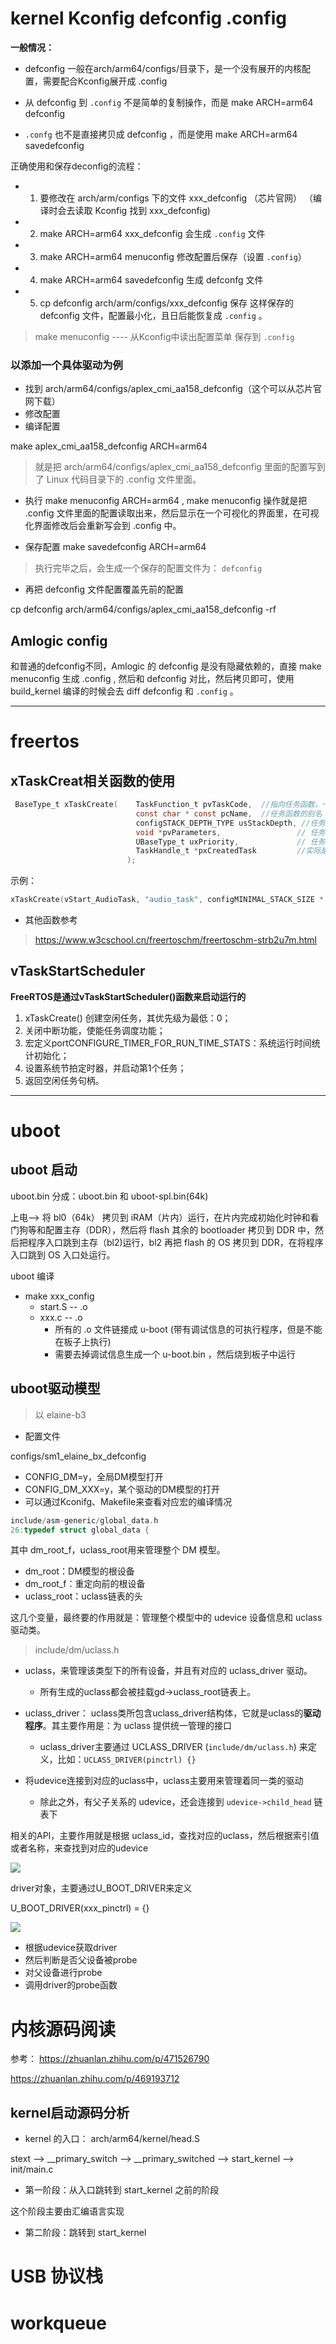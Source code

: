 # kernel Kconfig defconfig .config

**一般情况：**

- defconfig 一般在arch/arm64/configs/目录下，是一个没有展开的内核配置，需要配合Kconfig展开成 .config

- 从 defconfig 到 `.config` 不是简单的复制操作，而是 make ARCH=arm64 defconfig

- `.confg` 也不是直接拷贝成 defconfig ，而是使用 make ARCH=arm64 savedefconfig

正确使用和保存deconfig的流程：
- 1. 要修改在 arch/arm/configs 下的文件 xxx_defconfig （芯片官网） （编译时会去读取 Kconfig 找到 xxx_defconfig)
- 2. make ARCH=arm64 xxx_defconfig 会生成 `.config` 文件
- 3. make ARCH=arm64 menuconfig 修改配置后保存（设置 `.config`）
- 4. make ARCH=arm64 savedefconfig 生成 defconfg 文件
- 5. cp defconfig arch/arm/configs/xxx_defconfig 保存
这样保存的 defconfig 文件，配置最小化，且日后能恢复成 `.config` 。

> make menuconfig ---- 从Kconfig中读出配置菜单 保存到 `.config`

### 以添加一个具体驱动为例

- 找到 arch/arm64/configs/aplex_cmi_aa158_defconfig（这个可以从芯片官网下载）
- 修改配置
- 编译配置

make aplex_cmi_aa158_defconfig ARCH=arm64

> 就是把 arch/arm64/configs/aplex_cmi_aa158_defconfig 里面的配置写到了 Linux 代码目录下的 .config 文件里面。

- 执行 make menuconfig ARCH=arm64 , make menuconfig 操作就是把 .config 文件里面的配置读取出来，然后显示在一个可视化的界面里，在可视化界面修改后会重新写会到 .config 中。

- 保存配置 make savedefconfig  ARCH=arm64

> 执行完毕之后，会生成一个保存的配置文件为： `defconfig`

- 再把 defconfig 文件配置覆盖先前的配置

cp  defconfig  arch/arm64/configs/aplex_cmi_aa158_defconfig -rf 

## Amlogic config

和普通的defconfig不同，Amlogic 的 defconfig 是没有隐藏依赖的，直接 make menuconfig 生成 .config , 然后和 defconfig 对比，然后拷贝即可，使用 build_kernel 编译的时候会去 diff defconfig 和 `.config` 。


---

# freertos

## xTaskCreat相关函数的使用

```c
 BaseType_t xTaskCreate(    TaskFunction_t pvTaskCode,  //指向任务函数，一般是个死循环
                            const char * const pcName,  //任务函数的别名
                            configSTACK_DEPTH_TYPE usStackDepth, //任务栈大小
                            void *pvParameters,					// 任务函数的参数，不需要传参设为NULL即可
                            UBaseType_t uxPriority, 			// 任务优先级
                            TaskHandle_t *pxCreatedTask			//实际是一个指针，也是任务的任务堆栈
                          );


```

示例：

```c
xTaskCreate(vStart_AudioTask, "audio_task", configMINIMAL_STACK_SIZE * 2, NULL, 3, NULL);
```



- 其他函数参考

> https://www.w3cschool.cn/freertoschm/freertoschm-strb2u7m.html

## vTaskStartScheduler

**FreeRTOS是通过vTaskStartScheduler()函数来启动运行的**

1. xTaskCreate() 创建空闲任务，其优先级为最低：0；
2. 关闭中断功能，使能任务调度功能；
3. 宏定义portCONFIGURE_TIMER_FOR_RUN_TIME_STATS：系统运行时间统计初始化；
4. 设置系统节拍定时器，并启动第1个任务；
5. 返回空闲任务句柄。

---

# uboot

## uboot 启动

uboot.bin 分成：uboot.bin 和 uboot-spl.bin(64k)

上电--> 将 bl0（64k） 拷贝到 iRAM（片内）运行，在片内完成初始化时钟和看门狗等和配置主存（DDR），然后将 flash 其余的  bootloader 拷贝到 DDR 中，然后把程序入口跳到主存（bl2)运行，bl2 再把 flash 的 OS 拷贝到 DDR，在将程序入口跳到 OS 入口处运行。

uboot 编译

- make xxx_config 
  - start.S -- .o
  - xxx.c   -- .o
    - 所有的 .o 文件链接成 u-boot (带有调试信息的可执行程序，但是不能在板子上执行)
    - 需要去掉调试信息生成一个 u-boot.bin ，然后烧到板子中运行

## uboot驱动模型

> 以 elaine-b3

- 配置文件

configs/sm1_elaine_bx_defconfig

- CONFIG_DM=y，全局DM模型打开
- CONFIG_DM_XXX=y，某个驱动的DM模型的打开
- 可以通过Kconifg、Makefile来查看对应宏的编译情况

```c
include/asm-generic/global_data.h
26:typedef struct global_data {
```

其中 dm_root_f，uclass_root用来管理整个 DM 模型。

- dm_root：DM模型的根设备
- dm_root_f：重定向前的根设备
- uclass_root：uclass链表的头

这几个变量，最终要的作用就是：管理整个模型中的 udevice 设备信息和 uclass 驱动类。

> include/dm/uclass.h

- uclass，来管理该类型下的所有设备，并且有对应的 uclass_driver 驱动。
  - 所有生成的uclass都会被挂载gd->uclass_root链表上。

- uclass_driver： uclass类所包含uclass_driver结构体，它就是uclass的**驱动程序**。其主要作用是：为 uclass 提供统一管理的接口
  - uclass_driver主要通过 UCLASS_DRIVER (`include/dm/uclass.h`) 来定义，比如：`UCLASS_DRIVER(pinctrl) {}`

- 将udevice连接到对应的uclass中，uclass主要用来管理着同一类的驱动
  - 除此之外，有父子关系的 udevice，还会连接到 `udevice->child_head` 链表下

相关的API，主要作用就是根据 uclass_id，查找对应的uclass，然后根据索引值或者名称，来查找到对应的udevice

![](https://img-blog.csdnimg.cn/img_convert/becda76e7db7284e42b5146517821dcc.png)

driver对象，主要通过U_BOOT_DRIVER来定义

U_BOOT_DRIVER(xxx_pinctrl) = {}

![](https://img-blog.csdnimg.cn/img_convert/1674ba2addfcc0c4baf0402e8a4099be.png)

- 根据udevice获取driver
- 然后判断是否父设备被probe
- 对父设备进行probe
- 调用driver的probe函数

# 内核源码阅读


参考： https://zhuanlan.zhihu.com/p/471526790

https://zhuanlan.zhihu.com/p/469193712

## kernel启动源码分析

- kernel 的入口： arch/arm64/kernel/head.S

stext -->  __primary_switch --> __primary_switched  --> start_kernel --> init/main.c


- 第一阶段：从入口跳转到 start_kernel 之前的阶段

这个阶段主要由汇编语言实现

- 第二阶段：跳转到 start_kernel


# USB 协议栈

# workqueue